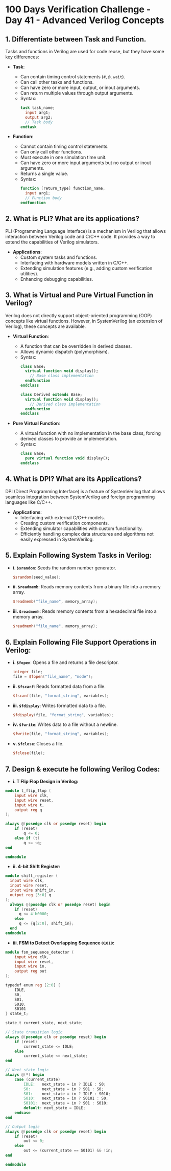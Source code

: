 # 100 Days Verification Challenge - Day 41 - Advanced Verilog Concepts

## 1. Differentiate between Task and Function.

Tasks and functions in Verilog are used for code reuse, but they have some key differences:

- **Task**:
  - Can contain timing control statements (`#`, `@`, `wait`).
  - Can call other tasks and functions.
  - Can have zero or more input, output, or inout arguments.
  - Can return multiple values through output arguments.
  - Syntax:
    ```verilog
    task task_name;
      input arg1;
      output arg2;
      // Task body
    endtask
    ```

- **Function**:
  - Cannot contain timing control statements.
  - Can only call other functions.
  - Must execute in one simulation time unit.
  - Can have zero or more input arguments but no output or inout arguments.
  - Returns a single value.
  - Syntax:
    ```verilog
    function [return_type] function_name;
      input arg1;
      // Function body
    endfunction
    ```

## 2. What is PLI? What are its applications?

PLI (Programming Language Interface) is a mechanism in Verilog that allows interaction between Verilog code and C/C++ code. It provides a way to extend the capabilities of Verilog simulators.

- **Applications**:
  - Custom system tasks and functions.
  - Interfacing with hardware models written in C/C++.
  - Extending simulation features (e.g., adding custom verification utilities).
  - Enhancing debugging capabilities.

## 3. What is Virtual and Pure Virtual Function in Verilog?

Verilog does not directly support object-oriented programming (OOP) concepts like virtual functions. However, in SystemVerilog (an extension of Verilog), these concepts are available.

- **Virtual Function**:
  - A function that can be overridden in derived classes.
  - Allows dynamic dispatch (polymorphism).
  - Syntax:
    ```systemverilog
    class Base;
      virtual function void display();
        // Base class implementation
      endfunction
    endclass

    class Derived extends Base;
      virtual function void display();
        // Derived class implementation
      endfunction
    endclass
    ```

- **Pure Virtual Function**:
  - A virtual function with no implementation in the base class, forcing derived classes to provide an implementation.
  - Syntax:
    ```systemverilog
    class Base;
      pure virtual function void display();
    endclass
    ```

## 4. What is DPI? What are its Applications?

DPI (Direct Programming Interface) is a feature of SystemVerilog that allows seamless integration between SystemVerilog and foreign programming languages like C/C++.

- **Applications**:
  - Interfacing with external C/C++ models.
  - Creating custom verification components.
  - Extending simulator capabilities with custom functionality.
  - Efficiently handling complex data structures and algorithms not easily expressed in SystemVerilog.

## 5. Explain Following System Tasks in Verilog:

- **i. `$srandom`**: Seeds the random number generator.
  ```verilog
  $srandom(seed_value);
  ```

- **ii. `$readmemb`**: Reads memory contents from a binary file into a memory array.
  ```verilog
  $readmemb("file_name", memory_array);
  ```

- **iii. `$readmemh`**: Reads memory contents from a hexadecimal file into a memory array.
  ```verilog
  $readmemh("file_name", memory_array);
  ```

## 6. Explain Following File Support Operations in Verilog:

- **i. `$fopen`**: Opens a file and returns a file descriptor.
  ```verilog
  integer file;
  file = $fopen("file_name", "mode");
  ```

- **ii. `$fscanf`**: Reads formatted data from a file.
  ```verilog
  $fscanf(file, "format_string", variables);
  ```

- **iii. `$fdisplay`**: Writes formatted data to a file.
  ```verilog
  $fdisplay(file, "format_string", variables);
  ```

- **iv. `$fwrite`**: Writes data to a file without a newline.
  ```verilog
  $fwrite(file, "format_string", variables);
  ```

- **v. `$fclose`**: Closes a file.
  ```verilog
  $fclose(file);
  ```

## 7. Design & execute he following Verilog Codes:

- **i. T Flip Flop Design in Verilog:**

```verilog
module t_flip_flop (
    input wire clk,
    input wire reset,
    input wire t,
    output reg q
);

always @(posedge clk or posedge reset) begin
    if (reset)
        q <= 0;
    else if (t)
        q <= ~q;
end

endmodule
```

- **ii. 4-bit Shift Register:**

```verilog
module shift_register (
  input wire clk,
  input wire reset,
  input wire shift_in,
  output reg [3:0] q
);
  always @(posedge clk or posedge reset) begin
    if (reset)
      q <= 4'b0000;
    else
      q <= {q[2:0], shift_in};
  end
endmodule
```

- **iii. FSM to Detect Overlapping Sequence `01010`:**

```verilog
module fsm_sequence_detector (
    input wire clk,
    input wire reset,
    input wire in,
    output reg out
);

typedef enum reg [2:0] {
    IDLE,
    S0,
    S01,
    S010,
    S0101
} state_t;

state_t current_state, next_state;

// State transition logic
always @(posedge clk or posedge reset) begin
    if (reset)
        current_state <= IDLE;
    else
        current_state <= next_state;
end

// Next state logic
always @(*) begin
    case (current_state)
        IDLE:   next_state = in ? IDLE : S0;
        S0:     next_state = in ? S01 : S0;
        S01:    next_state = in ? IDLE : S010;
        S010:   next_state = in ? S0101 : S0;
        S0101:  next_state = in ? S01 : S010;
        default: next_state = IDLE;
    endcase
end

// Output logic
always @(posedge clk or posedge reset) begin
    if (reset)
        out <= 0;
    else
        out <= (current_state == S0101) && !in;
end

endmodule
```
